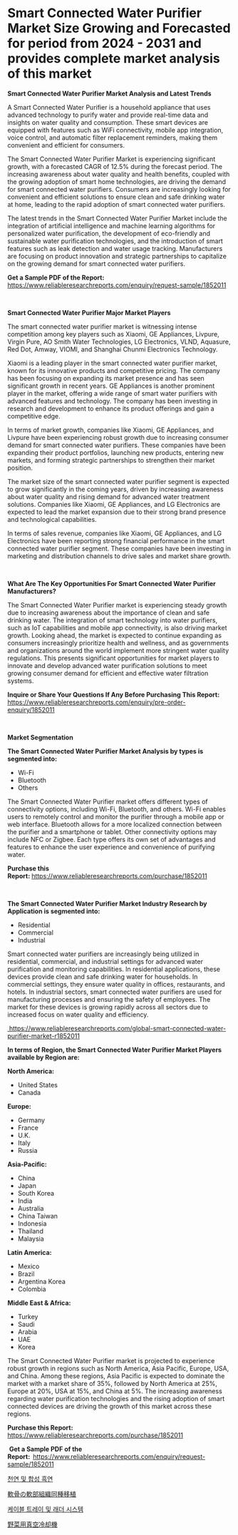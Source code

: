 <p><h1>Smart Connected Water Purifier Market Size Growing and Forecasted for period from 2024 - 2031 and provides complete market analysis of this market</h1></p><p><strong>Smart Connected Water Purifier Market Analysis and Latest Trends</strong></p>
<p><p>A Smart Connected Water Purifier is a household appliance that uses advanced technology to purify water and provide real-time data and insights on water quality and consumption. These smart devices are equipped with features such as WiFi connectivity, mobile app integration, voice control, and automatic filter replacement reminders, making them convenient and efficient for consumers.</p><p>The Smart Connected Water Purifier Market is experiencing significant growth, with a forecasted CAGR of 12.5% during the forecast period. The increasing awareness about water quality and health benefits, coupled with the growing adoption of smart home technologies, are driving the demand for smart connected water purifiers. Consumers are increasingly looking for convenient and efficient solutions to ensure clean and safe drinking water at home, leading to the rapid adoption of smart connected water purifiers.</p><p>The latest trends in the Smart Connected Water Purifier Market include the integration of artificial intelligence and machine learning algorithms for personalized water purification, the development of eco-friendly and sustainable water purification technologies, and the introduction of smart features such as leak detection and water usage tracking. Manufacturers are focusing on product innovation and strategic partnerships to capitalize on the growing demand for smart connected water purifiers.</p></p>
<p><strong>Get a Sample PDF of the Report:&nbsp;</strong> <a href="https://www.reliableresearchreports.com/enquiry/request-sample/1852011">https://www.reliableresearchreports.com/enquiry/request-sample/1852011</a></p>
<p>&nbsp;</p>
<p><strong>Smart Connected Water Purifier Major Market Players</strong></p>
<p><p>The smart connected water purifier market is witnessing intense competition among key players such as Xiaomi, GE Appliances, Livpure, Virgin Pure, AO Smith Water Technologies, LG Electronics, VLND, Aquasure, Red Dot, Amway, VIOMI, and Shanghai Chunmi Electronics Technology. </p><p>Xiaomi is a leading player in the smart connected water purifier market, known for its innovative products and competitive pricing. The company has been focusing on expanding its market presence and has seen significant growth in recent years. GE Appliances is another prominent player in the market, offering a wide range of smart water purifiers with advanced features and technology. The company has been investing in research and development to enhance its product offerings and gain a competitive edge.</p><p>In terms of market growth, companies like Xiaomi, GE Appliances, and Livpure have been experiencing robust growth due to increasing consumer demand for smart connected water purifiers. These companies have been expanding their product portfolios, launching new products, entering new markets, and forming strategic partnerships to strengthen their market position.</p><p>The market size of the smart connected water purifier segment is expected to grow significantly in the coming years, driven by increasing awareness about water quality and rising demand for advanced water treatment solutions. Companies like Xiaomi, GE Appliances, and LG Electronics are expected to lead the market expansion due to their strong brand presence and technological capabilities.</p><p>In terms of sales revenue, companies like Xiaomi, GE Appliances, and LG Electronics have been reporting strong financial performance in the smart connected water purifier segment. These companies have been investing in marketing and distribution channels to drive sales and market share growth.</p></p>
<p>&nbsp;</p>
<p><strong>What Are The Key Opportunities For Smart Connected Water Purifier Manufacturers?</strong></p>
<p><p>The Smart Connected Water Purifier market is experiencing steady growth due to increasing awareness about the importance of clean and safe drinking water. The integration of smart technology into water purifiers, such as IoT capabilities and mobile app connectivity, is also driving market growth. Looking ahead, the market is expected to continue expanding as consumers increasingly prioritize health and wellness, and as governments and organizations around the world implement more stringent water quality regulations. This presents significant opportunities for market players to innovate and develop advanced water purification solutions to meet growing consumer demand for efficient and effective water filtration systems.</p></p>
<p><strong>Inquire or Share Your Questions If Any Before Purchasing This Report:</strong> <a href="https://www.reliableresearchreports.com/enquiry/pre-order-enquiry/1852011">https://www.reliableresearchreports.com/enquiry/pre-order-enquiry/1852011</a></p>
<p>&nbsp;</p>
<p><strong>Market Segmentation</strong></p>
<p><strong>The Smart Connected Water Purifier Market Analysis by types is segmented into:</strong></p>
<p><ul><li>Wi-Fi</li><li>Bluetooth</li><li>Others</li></ul></p>
<p><p>The Smart Connected Water Purifier market offers different types of connectivity options, including Wi-Fi, Bluetooth, and others. Wi-Fi enables users to remotely control and monitor the purifier through a mobile app or web interface. Bluetooth allows for a more localized connection between the purifier and a smartphone or tablet. Other connectivity options may include NFC or Zigbee. Each type offers its own set of advantages and features to enhance the user experience and convenience of purifying water.</p></p>
<p><strong>Purchase this Report:&nbsp;</strong><a href="https://www.reliableresearchreports.com/purchase/1852011">https://www.reliableresearchreports.com/purchase/1852011</a></p>
<p>&nbsp;</p>
<p><strong>The Smart Connected Water Purifier Market Industry Research by Application is segmented into:</strong></p>
<p><ul><li>Residential</li><li>Commercial</li><li>Industrial</li></ul></p>
<p><p>Smart connected water purifiers are increasingly being utilized in residential, commercial, and industrial settings for advanced water purification and monitoring capabilities. In residential applications, these devices provide clean and safe drinking water for households. In commercial settings, they ensure water quality in offices, restaurants, and hotels. In industrial sectors, smart connected water purifiers are used for manufacturing processes and ensuring the safety of employees. The market for these devices is growing rapidly across all sectors due to increased focus on water quality and efficiency.</p></p>
<p><a href="https://www.reliableresearchreports.com/global-smart-connected-water-purifier-market-r1852011">&nbsp;https://www.reliableresearchreports.com/global-smart-connected-water-purifier-market-r1852011</a></p>
<p><strong>In terms of Region, the Smart Connected Water Purifier Market Players available by Region are:</strong></p>
<p>
    <p> <strong> North America: </strong>
        <ul>
            <li>United States</li>
            <li>Canada</li>
        </ul>
        </p> 
    <p> <strong> Europe: </strong>
        <ul>
            <li>Germany</li>
            <li>France</li>
            <li>U.K.</li>
            <li>Italy</li>
            <li>Russia</li>
        </ul>
        </p> 
    <p> <strong> Asia-Pacific: </strong>
        <ul>
            <li>China</li>
            <li>Japan</li>
            <li>South Korea</li>
            <li>India</li>
            <li>Australia</li>
            <li>China Taiwan</li>
            <li>Indonesia</li>
            <li>Thailand</li>
            <li>Malaysia</li>
        </ul>
        </p> 
    <p> <strong> Latin America: </strong>
        <ul>
            <li>Mexico</li>
            <li>Brazil</li>
            <li>Argentina Korea</li>
            <li>Colombia</li>
        </ul>
        </p> 
    <p> <strong> Middle East & Africa: </strong>
        <ul>
            <li>Turkey</li>
            <li>Saudi</li>
            <li>Arabia</li>
            <li>UAE</li>
            <li>Korea</li>
        </ul>
    </p>
    </p>
<p><p>The Smart Connected Water Purifier market is projected to experience robust growth in regions such as North America, Asia Pacific, Europe, USA, and China. Among these regions, Asia Pacific is expected to dominate the market with a market share of 35%, followed by North America at 25%, Europe at 20%, USA at 15%, and China at 5%. The increasing awareness regarding water purification technologies and the rising adoption of smart connected devices are driving the growth of this market across these regions.</p></p>
<p><strong>Purchase this Report: </strong><a href="https://www.reliableresearchreports.com/purchase/1852011">https://www.reliableresearchreports.com/purchase/1852011</a></p>
<p>&nbsp;<strong>Get a Sample PDF of the Report:&nbsp;&nbsp;</strong><a href="https://www.reliableresearchreports.com/enquiry/request-sample/1852011">https://www.reliableresearchreports.com/enquiry/request-sample/1852011</a></p>
<p><strong></strong></p>
<p><p><a href="https://medium.com/@achimcoteanu1/%EC%B2%9C%EC%97%B0-%EB%B0%8F-%ED%95%A9%EC%84%B1-%EA%B7%B8%EB%9E%98%ED%95%8F-%EC%8B%9C%EC%9E%A5-%EA%B7%9C%EB%AA%A8-%EC%8B%9C%EC%9E%A5-%EC%A0%84%EB%A7%9D-%EB%B0%8F-%EC%8B%9C%EC%9E%A5-%EC%98%88%EC%B8%A1-2024%EB%85%84%EB%B6%80%ED%84%B0-2031%EB%85%84-7a944b6dfd82">천연 및 합성 흑연</a></p><p><a href="https://medium.com/@brycenboyer2023/%E8%BB%9F%E7%B5%84%E7%B9%94%E3%82%A2%E3%83%AD%E3%82%B0%E3%83%A9%E3%83%95%E3%83%88%E8%BB%9F%E9%AA%A8%E5%B8%82%E5%A0%B4%E3%81%AE%E5%88%86%E6%9E%90-%E3%82%B0%E3%83%AD%E3%83%BC%E3%83%90%E3%83%AB%E7%94%A3%E6%A5%AD%E3%81%AE%E8%A6%8B%E9%80%9A%E3%81%97%E3%81%A8%E4%BA%88%E6%B8%AC-2024%E5%B9%B4-2031%E5%B9%B4-18455a28ee62">軟骨の軟部組織同種移植</a></p><p><a href="https://medium.com/@jaceykeebler2022/%EC%BC%80%EC%9D%B4%EB%B8%94-%ED%8A%B8%EB%A0%88%EC%9D%B4%EC%99%80-%EC%82%AC%EB%8B%A4%EB%A6%AC-%EC%8B%9C%EC%8A%A4%ED%85%9C-%EC%8B%9C%EC%9E%A5-%EA%B7%9C%EB%AA%A8-%EC%8B%9C%EC%9E%A5-%EC%A0%84%EB%A7%9D-%EB%B0%8F-%EC%8B%9C%EC%9E%A5-%EC%98%88%EC%B8%A1-2024%EB%85%84%EB%B6%80%ED%84%B0-2031%EB%85%84-5cc33951f597">케이블 트레이 및 래더 시스템</a></p><p><a href="https://medium.com/@amehdzmay/%E9%87%8E%E8%8F%9C%E7%94%A8%E7%9C%9F%E7%A9%BA%E5%86%B7%E5%8D%B4%E6%A9%9F%E5%B8%82%E5%A0%B4-2031%E5%B9%B4%E3%81%BE%E3%81%A7%E3%81%AE%E6%88%90%E5%8A%9F%E3%81%99%E3%82%8B%E3%83%93%E3%82%B8%E3%83%8D%E3%82%B9%E6%88%A6%E7%95%A5%E3%81%AE%E9%8D%B5-4ad948ee2c5b">野菜用真空冷却機</a></p></p>
